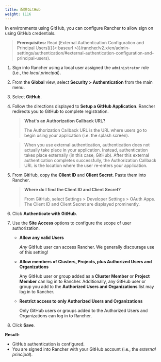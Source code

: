 ```yaml
---
title: 配置GitHub
weight: 1116
---
```


In environments using GitHub, you can configure Rancher to allow sign on using GitHub credentials.

>**Prerequisites:** Read [External Authentication Configuration and Principal Users]({{< baseurl >}}/rancher/v2.x/en/admin-settings/authentication/#external-authentication-configuration-and-principal-users).

1.  Sign into Rancher using a local user assigned the `administrator` role (i.e., the _local principal_).

2.	From the **Global** view, select **Security > Authentication** from the main menu.

3.	Select **GitHub**.

4.	Follow the directions displayed to **Setup a GitHub Application**. Rancher redirects you to GitHub to complete registration.

	>**What's an Authorization Callback URL?**
	>
	>The Authorization Callback URL is the URL where users go to begin using your application (i.e. the splash screen).

	>When you use external authentication, authentication does not actually take place in your application. Instead, authentication takes place externally (in this case, GitHub). After this external authentication completes successfully, the Authorization Callback URL is the location where the user re-enters your application.

5. From GitHub, copy the **Client ID** and **Client Secret**. Paste them into Rancher.

	>**Where do I find the Client ID and Client Secret?**
	>
	>From GitHub, select Settings > Developer Settings > OAuth Apps. The Client ID and Client Secret are displayed prominently.

6.	Click **Authenticate with GitHub**.

7.	Use the **Site Access** options to configure the scope of user authorization.

	-	**Allow any valid Users**

		_Any_ GitHub user can access Rancher. We generally discourage use of this setting!

	-	**Allow members of Clusters, Projects, plus Authorized Users and Organizations**

		Any GitHub user or group added as a **Cluster Member** or **Project Member** can log in to Rancher. Additionally, any GitHub user or group you add to the **Authorized Users and Organizations** list may log in to Rancher.

	-	**Restrict access to only Authorized Users and Organizations**

		Only GitHub users or groups added to the Authorized Users and Organizations can log in to Rancher.
		<br/>
8.	Click **Save**.

**Result:**

- GitHub authentication is configured.
- You are signed into Rancher with your GitHub account (i.e., the _external principal_).
